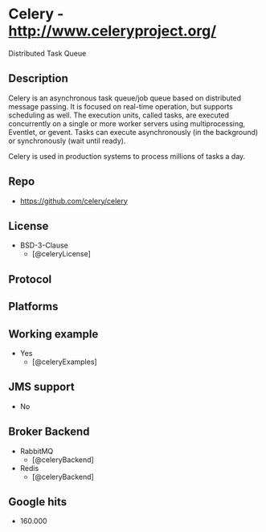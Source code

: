 # Celery - http://www.celeryproject.org/
Distributed Task Queue


## Description
Celery is an asynchronous task queue/job queue based on distributed message passing. It is focused on real-time operation, but supports scheduling as well.
The execution units, called tasks, are executed concurrently on a single or more worker servers using multiprocessing, Eventlet, or gevent. Tasks can execute asynchronously (in the background) or synchronously (wait until ready).

Celery is used in production systems to process millions of tasks a day.


## Repo
- https://github.com/celery/celery


## License
- BSD-3-Clause
    - [@celeryLicense]


## Protocol


## Platforms


## Working example
- Yes
    - [@celeryExamples]


## JMS support
- No


## Broker Backend
- RabbitMQ
    - [@celeryBackend]
- Redis
    - [@celeryBackend]


## Google hits
- 160.000
